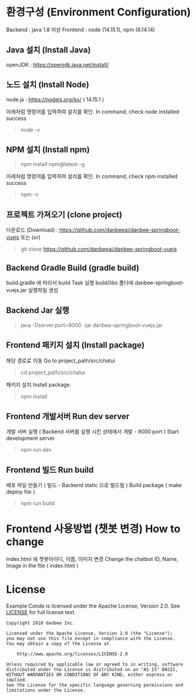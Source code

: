 
# 환경구성 (Environment Configuration)
Backend : java 1.8 이상
Frontend : node (14.15.1), npm (6.14.14)

## Java 설치 (Install Java)
openJDK : https://openjdk.java.net/install/

## 노드 설치 (Install Node)
node.js : https://nodejs.org/ko/
( 14.15.1 )

아래처럼 명령어를 입력하여 설치를 확인.
In command, check node installed success
> node -v

## NPM 설치 (Install npm)
> npm install npm@latest -g

아래처럼 명령어를 입력하여 설치를 확인.
In command, check npm installed success
> npm -v

## 프로젝트 가져오기 (clone project)
다운로드 (Download) : https://github.com/danbeeai/danbee-springboot-vuejs
또는 (or) 
> git clone https://github.com/danbeeai/danbee-springboot-vuejs

## Backend Gradle Build (gradle build)
build.gradle 에 따라서 build Task 실행
build/libs 폴더에 danbee-springboot-vuejs.jar 실행파일 생성

## Backend Jar 실행
> java -Dserver.port=9000 -jar danbee-springboot-vuejs.jar

## Frontend 패키지 설치 (Install package)
해당 경로로 이동
Go to project_path/src/chatui
> cd project_path/src/chatui

패키지 설치
Install package.
> npm install

## Frontend 개발서버 Run dev server
개발 서버 실행 ( Backend 서버를 실행 시킨 상태에서 개발 - 9000 port )
Start development server
> npm run dev

## Frontend 빌드 Run build
배포 파일 만들기 ( 빌드 - Backend static 으로 빌드됨 )
Build package ( make deploy file )
> npm run build

# Frontend 사용방법 (챗봇 변경) How to change
index.html 에 챗봇아이디, 이름, 이미지 변경
Change the chatbot ID, Name, Image in the file ( index.html )    

# License
Example Conde is licensed under the Apache License, Version 2.0.
See [LICENSE](LICENSE) for full license text.

```
Copyright 2018 danbee Inc.

Licensed under the Apache License, Version 2.0 (the "License");
you may not use this file except in compliance with the License.
You may obtain a copy of the License at

    http://www.apache.org/licenses/LICENSE-2.0

Unless required by applicable law or agreed to in writing, software
distributed under the License is distributed on an "AS IS" BASIS,
WITHOUT WARRANTIES OR CONDITIONS OF ANY KIND, either express or implied.
See the License for the specific language governing permissions and
limitations under the License.
```


